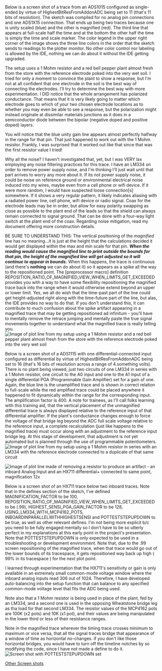 Below is a screen shot of a trace from an ADS1015 configured as single-ended by virtue of HighestBitResFromAddonADC being set to 11 (that's 11 bits of resolution).  The sketch was compiled for no analog pin connections and one ADS1X15 connection.  That ends up being two traces because one is unity scaled (blue) and the other is magnified (red).  The third line that appears at full-scale half the time and at the bottom the other half the time is simply the time and scale marker.  The color legend in the upper right corner of the image shows the three line colors in the order that the sketch sends to readings to the plotter monitor.  No other color control nor labeling is allowed by the IDE, nothing we can do about it without the IDE getting upgraded.

The setup uses a 1 Mohm resistor and a red bell pepper plant almost fresh from the store with the reference electrode poked into the very wet soil.  I tried for only a moment to convince the plant to show a response, but I'm not at all confident that one electrode in the soil is the best way of connecting the electrodes.  I'll try to determine the best way with more experimentation.  I DID notice that the whole arrangement has polarized conductance.  That means that it is very likely going to matter which electrode goes to which of your two chosen electrode locations as to whether you may even be able to see a response, but the polarization might instead originate at dissimilar materials junctions as it does in a semiconductor diode between the bipolar (negative doped and positive doped) layers.

You will notice that the blue unity gain line appears almost perfectly halfway in the range for that pin.  That just happened to work out with the 1 Mohm resistor.  Frankly, I was surprised that it worked out like that since that was the first resistor value I tried!

Why all the noise?  I haven't investigated that, yet, but I was VERY lax employing any noise filtering practices for this trace.  I have an LM334 on order to remove power supply noise, and I'm thinking I'll just wait until that part arrives to worry any more about it.  If its not power supply noise, it could be noise on reference ground or environmental electrical noise induced into my wires, maybe even from a cell phone or wifi device.  If it were more random, I would have suspected loose connection[s] somewhere.  If it shows a very regular pattern, it likely indicates aliasing with a radiated power line, cell phone, wifi device or radio signal.  Coax for the electrode leads may be in order, but allow for easy polarity swapping as close as possible to the plant end of the leads so that the shield can always remain connected to signal ground.  That can be done with a four-way light switch at the plant end of the coax.  Regarding noise mitigation, read my document offering more construction details.

BE SURE TO UNDERSTAND THIS: The vertical positioning of the _magnified_ line has no meaning...it is just at the height that the calculations decided it would get displayed within the max and min scale for that pin.  **_When the reading would cause the magnified line to print outside the bounds for that pin, the height of the magnified line will get adjusted so it will continue to appear in bounds._**  When this happens, the trace is continuous (and there's **nothing** we can do about it) so it appears as a spike all the way to the repositioned point. The [preprocessor macro] definition REPOSITION_RATIO_OF_MAGNIFIED_VIEW_WHEN_LIMITS_GET_EXCEEDED provides you with a way to have some flexibility repositioning the magnified trace back into the range when it would otherwise extend beyond an upper or lower limit.  Yes, we all do wish that the time-past part of the line could get height-adjusted right along with the time-future part of the line, but alas, the IDE provides no way to do that.  If you don't understand this, it can contribute to much confusion about the spike artifact appearing in a magnified trace that may be getting repositioned ad infinitum - you'll have to mentally remove the retrace jumping and mentally paste the true signal movements together to understand what the magnified trace is really telling you.
![Image of plot line from my setup using a 1 Mohm resistor and a red bell pepper plant almost fresh from the store with the reference electrode poked into the very wet soil](https://github.com/kenneth558/plant_resistance_primary_perception/blob/Free/embeddeds/adc%20primary%20perception%20screen%20of%20plotter.png)

Below is a screen shot of a ADS1115 with one differential-connected input configured as differential by virtue of HighestBitResFromAddonADC being set to 16 (that's 16 bits of resolution across a range of 4.something volts).  There is no plant being viewed, just two circuits of one LM334 in series with a 1 Mohm resistor, one circuit to the A0 input and one to the A1 input of a single differential PGA (Programmable Gain Amplifier) set for a gain of one.  Again, the blue line is the unamplified trace and is shown in correct relation to full-scale while the red amplified trace could be placed anywhere it happened to fit dynamically within the range for the corresponding input.  The amplification factor is 400.  A note for trainees, as I'll call folks learning with this training aid, that the vertical placement of the unmagnified differential trace is always displayed relative to the reference input of that differential amplifier.  If the plant's conductance changes enough to force the voltage of that bridge leg beyond the ADC full scale voltage relative to the reference input, a complete recalculation (just like happens to the magnified trace) must occur along with an adjustment to the reference input bridge leg.  At this stage of development, that adjustment is not yet automated but is planned through the use of programmable potentiometers.
![Image of plot line from my setup using a 1 Mohm resistor in series with an LM334 with the reference electrode connected to a duplicate of that same circuit](https://github.com/kenneth558/plant_resistance_primary_perception/blob/Free/embeddeds/Differential%20(16-bit)%20ADS1115%20with%20two%20LM334s%20feeding%20two%201Mohm%20instead%20of%20plant%20400x%20magnification.png)

![Image of plot line made of removing a resistor to produce an artifact - an inboard Analog Input and an HX711 differential+ connected to same point, magnification 12x](https://github.com/kenneth558/plant_resistance_primary_perception/blob/Free/embeddeds/One_inboard_analog_one_HX711_resistor_added_magnification_12.png)

Below is a screen shot of an HX711 trace below two inboard traces.  Note that in the defines section of the sketch, I've defined  MAGNIFICATION_FACTOR to be 100, REPOSITION_RATIO_OF_MAGNIFIED_VIEW_WHEN_LIMITS_GET_EXCEEDED to be (.99), HIGHEST_SENSI_PGA_GAIN_FACTOR to be 128, USING_LM334_WITH_MCP4162_POTS, INBOARDINPARALLELWITHHIGHESTSENSI and POTTESTSTEPUPDOWN to be true, as well as other relevant defines.  I'm not being more explicit b/c you need to be fully engaged mentally so I don't have to be so utterly perfect in my explanations at this early point in the project's presentation.  Note that POTTESTSTEPUPDOWN is only expected to be used in a troubleshooting or development environment.  Note that, due to the .99 screen repositioning of the magnified trace, when that trace would go out of the lower bounds of its tracespace, it gets repositioned way back up high ( 99% in its tracespace ) for the next plot point.  

I learned through experimentation that the HX711's sensitivity or gain is only available in an extremely small common-mode voltage window where the inboard analog inputs read 306 out of 1024.  Therefore, I have developed auto-balancing into the setup function that can balance to any specified common-mode voltage level that fits the ADC being used.

Note also that a 1 Mohm resistor is being used in place of the plant, fed by an LM334, and a second one is used in the opposing Wheatstone bridge leg as tha load for that second LM334.  The resistor values of the MCP4162 pots are 100K (x2 pots) and 10K (x1 pot), and their values are being manipulated in the lower third or less of their resistance ranges. 

Note in the magnified trace wherever the timing trace crosses minimum to maximum or vice versa, that all the signal traces bridge that appearance of a window of time as horizontal no-changes.  if you don't like those horizontal bridges, you would have to turn off the timeline notches by so modifying the code, since I have not made a define to do it.![Screen shot with POTTESTSTEPUPDOWN set](https://github.com/kenneth558/plant_resistance_primary_perception/blob/Free/embeddeds/POTTESTSTEPUPDOWN.png)

[Other Screen shots](https://github.com/kenneth558/plant_resistance_primary_perception/blob/Free/embeddeds/)
